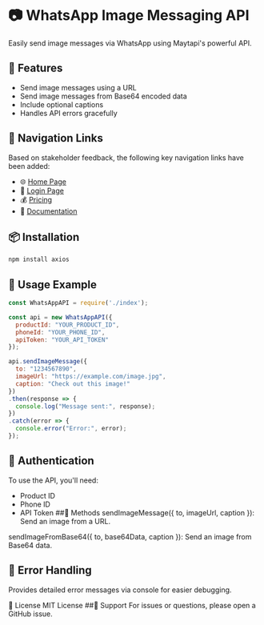 # 📷 WhatsApp Image Messaging API

Easily send image messages via WhatsApp using Maytapi's powerful API.

## 🚀 Features

- Send image messages using a URL
- Send image messages from Base64 encoded data
- Include optional captions
- Handles API errors gracefully

## 🔗 Navigation Links

Based on stakeholder feedback, the following key navigation links have been added:

- 🌐 [Home Page](https://maytapi.com/)  
- 🔐 [Login Page](https://console.maytapi.com/login)  
- 💰 [Pricing](https://maytapi.com/whatsapp-api-pricing)  
- 📄 [Documentation](https://maytapi.com/whatsapp-api-documentation#)
  

## 📦 Installation

```bash
npm install axios
```
## 🔧 Usage Example
```javascript
const WhatsAppAPI = require('./index');

const api = new WhatsAppAPI({
  productId: "YOUR_PRODUCT_ID",
  phoneId: "YOUR_PHONE_ID",
  apiToken: "YOUR_API_TOKEN"
});

api.sendImageMessage({
  to: "1234567890",
  imageUrl: "https://example.com/image.jpg",
  caption: "Check out this image!"
})
.then(response => {
  console.log("Message sent:", response);
})
.catch(error => {
  console.error("Error:", error);
});
```

## 🔐 Authentication
To use the API, you'll need:

- Product ID
- Phone ID
- API Token
##🧪 Methods
sendImageMessage({ to, imageUrl, caption }): Send an image from a URL.

sendImageFromBase64({ to, base64Data, caption }): Send an image from Base64 data.

## 🧠 Error Handling
Provides detailed error messages via console for easier debugging.

📄 License
MIT License
##🤝 Support
For issues or questions, please open a GitHub issue.
